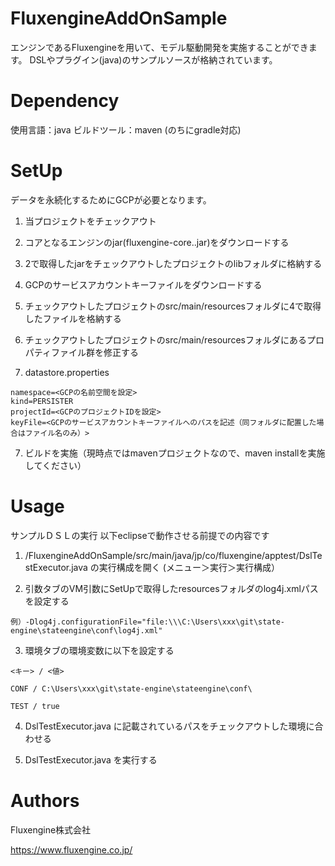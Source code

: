 # FluxengineAddOnSample
エンジンであるFluxengineを用いて、モデル駆動開発を実施することができます。
DSLやプラグイン(java)のサンプルソースが格納されています。

# Dependency
使用言語：java
ビルドツール：maven (のちにgradle対応)

# SetUp
データを永続化するためにGCPが必要となります。


1. 当プロジェクトをチェックアウト

2. コアとなるエンジンのjar(fluxengine-core.<version no>.jar)をダウンロードする

3. 2で取得したjarをチェックアウトしたプロジェクトのlibフォルダに格納する

4. GCPのサービスアカウントキーファイルをダウンロードする

5. チェックアウトしたプロジェクトのsrc/main/resourcesフォルダに4で取得したファイルを格納する

6. チェックアウトしたプロジェクトのsrc/main/resourcesフォルダにあるプロパティファイル群を修正する

  1. datastore.properties
  ```
  namespace=<GCPの名前空間を設定>
  kind=PERSISTER
  projectId=<GCPのプロジェクトIDを設定>
  keyFile=<GCPのサービスアカウントキーファイルへのパスを記述（同フォルダに配置した場合はファイル名のみ）>
  ```
  
7. ビルドを実施（現時点ではmavenプロジェクトなので、maven installを実施してください）

# Usage
サンプルＤＳＬの実行
  以下eclipseで動作させる前提での内容です
  
  1. /FluxengineAddOnSample/src/main/java/jp/co/fluxengine/apptest/DslTestExecutor.java の実行構成を開く (メニュー＞実行＞実行構成）
  
  2. 引数タブのVM引数にSetUpで取得したresourcesフォルダのlog4j.xmlパスを設定する
  
    例）-Dlog4j.configurationFile="file:\\\C:\Users\xxx\git\state-engine\stateengine\conf\log4j.xml"
    
  3. 環境タブの環境変数に以下を設定する
  
    <キー> / <値>
  
    CONF / C:\Users\xxx\git\state-engine\stateengine\conf\
    
    TEST / true
    
  4. DslTestExecutor.java に記載されているパスをチェックアウトした環境に合わせる
  
  5. DslTestExecutor.java を実行する

# Authors
Fluxengine株式会社

https://www.fluxengine.co.jp/
